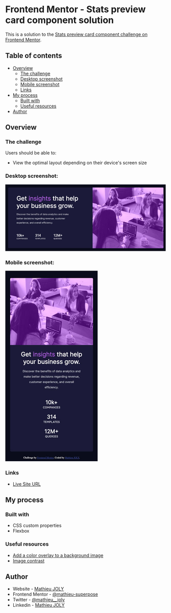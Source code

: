 # Frontend Mentor - Stats preview card component solution

This is a solution to the [Stats preview card component challenge on Frontend Mentor](https://www.frontendmentor.io/challenges/stats-preview-card-component-8JqbgoU62). 

## Table of contents

- [Overview](#overview)
  - [The challenge](#the-challenge)
  - [Desktop screenshot](#desktop-screenshots)
  - [Mobile screenshot](#mobile-screenshots)
  - [Links](#links)
- [My process](#my-process)
  - [Built with](#built-with)
  - [Useful resources](#useful-resources)
- [Author](#author)

## Overview

### The challenge

Users should be able to:

- View the optimal layout depending on their device's screen size

### Desktop screenshot:
![](./src/img/desktop-preview.jpg)

### Mobile screenshot:
![](./src/img/mobile-preview.jpg)

### Links

- [Live Site URL](https://mathieu-superpose.github.io/stats_preview_card_component/)

## My process

### Built with

- CSS custom properties
- Flexbox

### Useful resources

- [Add a color overlay to a background image](https://stackoverflow.com/questions/36679649/how-to-add-a-color-overlay-to-a-background-image/36679903)
- [Image contrast](https://developer.mozilla.org/en-US/docs/Web/CSS/filter-function/contrast())

## Author

- Website - [Mathieu JOLY](http://www.tropbeau.site/)
- Frontend Mentor - [@mathieu-superpose](https://www.frontendmentor.io/profile/mathieu-superpose)
- Twitter - [@mathieu__joly](https://twitter.com/mathieu__joly)
- Linkedin - [Mathieu JOLY](https://www.linkedin.com/in/mathieu--joly/)
